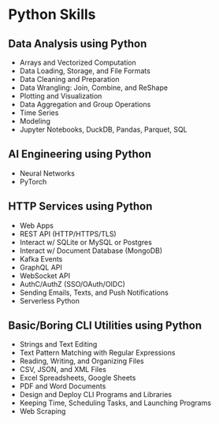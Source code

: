 # Python Skills

## Data Analysis using Python
- Arrays and Vectorized Computation
- Data Loading, Storage, and File Formats
- Data Cleaning and Preparation
- Data Wrangling: Join, Combine, and ReShape
- Plotting and Visualization
- Data Aggregation and Group Operations
- Time Series
- Modeling
- Jupyter Notebooks, DuckDB, Pandas, Parquet, SQL

## AI Engineering using Python
- Neural Networks
- PyTorch

## HTTP Services using Python
- Web Apps
- REST API (HTTP/HTTPS/TLS)
- Interact w/ SQLite or MySQL or Postgres
- Interact w/ Document Database (MongoDB)
- Kafka Events
- GraphQL API
- WebSocket API
- AuthC/AuthZ (SSO/OAuth/OIDC)
- Sending Emails, Texts, and Push Notifications
- Serverless Python

## Basic/Boring CLI Utilities using Python
- Strings and Text Editing
- Text Pattern Matching with Regular Expressions
- Reading, Writing, and Organizing Files
- CSV, JSON, and XML Files
- Excel Spreadsheets, Google Sheets
- PDF and Word Documents
- Design and Deploy CLI Programs and Libraries
- Keeping Time, Scheduling Tasks, and Launching Programs
- Web Scraping